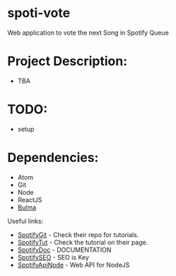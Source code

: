 # spoti-vote
Web application to vote the next Song in Spotify Queue

# Project Description:

- TBA

# TODO:

- setup

# Dependencies:
- Atom
- Git
- Node
- ReactJS
- [Bulma](https://bulma.io/)

Useful links:

* [SpotifyGit](https://github.com/spotify/web-api-auth-examples) - Check their repo for tutorials.
*   [SpotifyTut](https://developer.spotify.com/web-api/tutorial/) - Check the tutorial on their page.
* [SpotifyDoc](https://beta.developer.spotify.com/console/) - DOCUMENTATION
* [SpotifySEO](https://beta.developer.spotify.com/dashboard/applications) - SEO is Key
* [SpotifyApiNode](https://github.com/thelinmichael/spotify-web-api-node) - Web API for NodeJS
